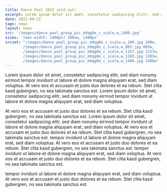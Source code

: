 ```yaml
---
title: Dance Pool 2023 sold out! 
excerpt: Lorem ipsum dolor sit amet, consetetur sadipscing elitr, sed diam nonumy eirmod tempor invidunt ut labore et dolore magna aliquyam erat, sed diam voluptua. At vero eos et accusam et justo duo dolores et ea rebum. Stet clita kasd gubergren, no sea takimata sanctus est. 
date: 2022-09-22
tags: news
layout: news
src: '/images/dance_pool_group_pic_m9qg0e_c_scale,w_1400.jpg'
sizes: '(max-width: 1400px) 100vw, 1400px'
srcset: "/images/dance_pool_group_pic_m9qg0e_c_scale,w_200.jpg 200w,
        /images/dance_pool_group_pic_m9qg0e_c_scale,w_803.jpg 803w,
        /images/dance_pool_group_pic_m9qg0e_c_scale,w_1157.jpg 1157w,
        /images/dance_pool_group_pic_m9qg0e_c_scale,w_1283.jpg 1283w,
        /images/dance_pool_group_pic_m9qg0e_c_scale,w_1400.jpg 1400w"
---
```


Lorem ipsum dolor sit amet, consetetur sadipscing elitr, sed diam nonumy eirmod tempor invidunt ut labore et dolore magna aliquyam erat, sed diam voluptua. At vero eos et accusam et justo duo dolores et ea rebum. Stet clita kasd gubergren, no sea takimata sanctus est. Lorem ipsum dolor sit amet, consetetur sadipscing elitr, sed diam nonumy eirmod tempor invidunt ut labore et dolore magna aliquyam erat, sed diam voluptua.

At vero eos et accusam et justo duo dolores et ea rebum. Stet clita kasd gubergren, no sea takimata sanctus est. Lorem ipsum dolor sit amet, consetetur sadipscing elitr, sed diam nonumy eirmod tempor invidunt ut labore et dolore magna aliquyam erat, sed diam voluptua. At vero eos et accusam et justo duo dolores et ea rebum. Stet clita kasd gubergren, no sea takimata sanctus est. tempor invidunt ut labore et dolore magna aliquyam erat, sed diam voluptua. At vero eos et accusam et justo duo dolores et ea rebum. Stet clita kasd gubergren, no sea takimata sanctus est. tempor invidunt ut labore et dolore magna aliquyam erat, sed diam voluptua. At vero eos et accusam et justo duo dolores et ea rebum. Stet clita kasd gubergren, no sea takimata sanctus est. 

tempor invidunt ut labore et dolore magna aliquyam erat, sed diam voluptua. At vero eos et accusam et justo duo dolores et ea rebum. Stet clita kasd gubergren, no sea takimata sanctus est. 
